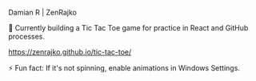 Damian R | ZenRajko

🌱 Currently building a Tic Tac Toe game for practice in React and GitHub processes.

https://zenrajko.github.io/tic-tac-toe/

⚡ Fun fact: If it's not spinning, enable animations in Windows Settings.
